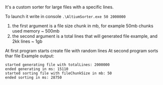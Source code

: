 ﻿It's a custom sorter for large files with a specific lines.

To launch it write in console `.\AltiumSorter.exe 50 2000000`
1. the first argument is a file size chunk in mb, for example 50mb chunks used memory ~ 500mb
2. the second argument is a total lines that will generated file example, and 2kk lines ~ 1gb

At first program starts create file with random lines
At second program sorts thar file
Example output:

```
started generating file with totalLines: 2000000
ended generating in ms: 15110
started sorting file with fileChunkSize in mb: 50
ended sorting in ms: 28750
```
